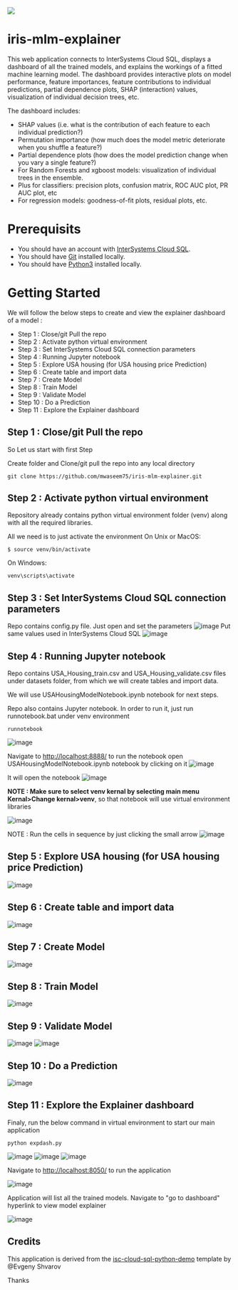 
![](https://github.com/mwaseem75/iris-mlm-explorer/blob/main/irisMLMExp.gif)

# iris-mlm-explainer
This web application connects to InterSystems Cloud SQL, displays a dashboard of all the trained models, and explains the workings of a fitted machine learning model. The dashboard provides interactive plots on model performance, feature importances, feature contributions to individual predictions, partial dependence plots, SHAP (interaction) values, visualization of individual decision trees, etc.

The dashboard includes:
- SHAP values (i.e. what is the contribution of each feature to each individual prediction?)
- Permutation importance (how much does the model metric deteriorate when you shuffle a feature?)
- Partial dependence plots (how does the model prediction change when you vary a single feature?)
- For Random Forests and xgboost models: visualization of individual trees in the ensemble.
- Plus for classifiers: precision plots, confusion matrix, ROC AUC plot, PR AUC plot, etc
- For regression models: goodness-of-fit plots, residual plots, etc.

# Prerequisits
- You should have an account with [InterSystems Cloud SQL](https://portal.sql-contest.isccloud.io/cloudservices). 
- You should have [Git](https://git-scm.com/book/en/v2/Getting-Started-Installing-Git) installed locally.
- You should have [Python3](https://www.python.org/downloads/) installed locally. 

# Getting Started
We will follow the below steps to create and view the explainer dashboard of a model :
- Step 1 : Close/git Pull the repo
- Step 2 : Activate python virtual environment 
- Step 3 : Set InterSystems Cloud SQL connection parameters
- Step 4 : Running Jupyter notebook
- Step 5 : Explore USA housing (for USA housing price Prediction)
- Step 6 : Create table and import data
- Step 7 : Create Model
- Step 8 : Train Model
- Step 9 : Validate Model
- Step 10 : Do a Prediction
- Step 11 : Explore the Explainer dashboard

## Step 1 : Close/git Pull the repo
So Let us start with first Step

Create folder and Clone/git pull the repo into any local directory
```
git clone https://github.com/mwaseem75/iris-mlm-explainer.git
```

## Step 2 : Activate python virtual environment 
Repository already contains python virtual environment folder (venv) along with all the required libraries.

All we need is to just activate the environment
On Unix or MacOS:
```
$ source venv/bin/activate
```
On Windows:
```
venv\scripts\activate
```
## Step 3 : Set InterSystems Cloud SQL connection parameters
Repo contains config.py file. Just open and set the parameters
![image](https://user-images.githubusercontent.com/18219467/232424168-3fd4ce14-2a78-44bc-a42b-c65909d9696a.png)
Put same values used in InterSystems Cloud SQL
![image](https://user-images.githubusercontent.com/18219467/232485432-4b100781-1127-45b0-b3d8-95570124d977.png)

## Step 4 : Running Jupyter notebook
Repo contains USA_Housing_train.csv and USA_Housing_validate.csv files under datasets folder, from which we will create tables and import data.

We will use USAHousingModelNotebook.ipynb notebook for next steps.

Repo also contains Jupyter notebook. In order to run it, just run runnotebook.bat under venv environment
```
runnotebook
```
![image](https://user-images.githubusercontent.com/18219467/232427181-21b2c7e3-3de8-40fb-8111-4b86a9042039.png)

Navigate to [http://localhost:8888/](http://localhost:8888/) to run the notebook
open USAHousingModelNotebook.ipynb notebook by clicking on it
![image](https://user-images.githubusercontent.com/18219467/232428806-89ba6cd3-8e49-4001-ae0d-f1f8e6873540.png)

It will open the notebook
![image](https://user-images.githubusercontent.com/18219467/232428992-0d0fe003-b368-46af-a031-495992d93268.png)

**NOTE : Make sure to select venv kernal by selecting main menu Kernal>Change kernal>venv**, so that notebook will use virtual environment libraries

![image](https://user-images.githubusercontent.com/18219467/232429659-cb4366e9-c14d-41fd-8408-e8447cea4710.png)

NOTE : Run the cells in sequence by just clicking the small arrow
![image](https://user-images.githubusercontent.com/18219467/232431439-8aaa7eac-900b-4cc8-9cca-ec6a44bb7920.png)

## Step 5 : Explore USA housing (for USA housing price Prediction)
![image](https://user-images.githubusercontent.com/18219467/232433366-f3457c94-1272-4613-8c06-37e4d107d07c.png)

## Step 6 : Create table and import data
![image](https://user-images.githubusercontent.com/18219467/232434992-f519049b-2278-4e07-adbf-13fa35457bbd.png)

## Step 7 : Create Model
![image](https://user-images.githubusercontent.com/18219467/232435694-7986ab85-1e49-4f1d-b7dc-95259c162206.png)

## Step 8 : Train Model
![image](https://user-images.githubusercontent.com/18219467/232435922-2f84b59e-0f92-427c-b508-5e733353eadf.png)

## Step 9 : Validate Model
![image](https://user-images.githubusercontent.com/18219467/232436161-c7af4e06-8a70-4d2d-a0e9-3e90814d7051.png)
![image](https://user-images.githubusercontent.com/18219467/232436385-9df76a7c-fc0f-46d8-b5bf-3c062cc2b7e6.png)

## Step 10 : Do a Prediction
![image](https://user-images.githubusercontent.com/18219467/232437235-7ba99b14-3f72-47ab-b644-fd995c37cca8.png)

## Step 11 : Explore the Explainer dashboard
Finaly, run the below command in virtual environment to start our main application
```
python expdash.py
```
![image](https://user-images.githubusercontent.com/18219467/232438579-26fc0a30-9f95-4df1-81ef-7f24270316c5.png)
![image](https://user-images.githubusercontent.com/18219467/232478449-557091da-3a7d-4534-bd0f-13c12e682e4c.png)
![image](https://user-images.githubusercontent.com/18219467/232478562-70200f16-4161-4738-bf13-fd043a21d194.png)

Navigate to [http://localhost:8050/](http://localhost:8050/) to run the application

![image](https://user-images.githubusercontent.com/18219467/232479136-c97c7678-9c41-4a5e-bd21-baa38580ac68.png)

Application will list all the trained models. Navigate to "go to dashboard" hyperlink to view model explainer

![image](https://user-images.githubusercontent.com/18219467/232479663-2800d973-0210-4a06-9dfb-e3169d11697a.png)




## Credits
This application is derived from the [isc-cloud-sql-python-demo](https://openexchange.intersystems.com/package/isc-cloud-sql-python-demo) template by @Evgeny Shvarov

Thanks
